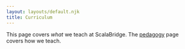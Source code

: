 ```yaml
---
layout: layouts/default.njk
title: Curriculum
---
```


This page covers *what* we teach at ScalaBridge. The [pedagogy](/mentors/pedagogy) page covers how we teach.
